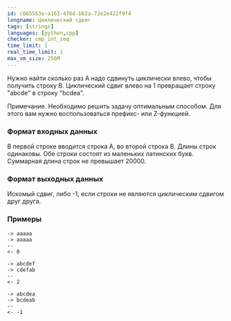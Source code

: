```yaml
---
id: c065553e-a163-4764-bb2a-72e2e422f9f4
longname: Циклический сдвиг
tags: [strings]
languages: [python,cpp]
checker: cmp_int_seq
time_limit: 1
real_time_limit: 1
max_vm_size: 256M
---
```


Нужно найти сколько раз A надо сдвинуть циклически влево, чтобы получить строку B.
Циклический сдвиг влево на 1 превращает строку "abcde" в строку "bcdea".

Примечание. Необходимо решить задачу оптимальным способом. Для этого вам нужно воспользоваться префикс- или Z-функцией.

### Формат входных данных

В первой строке вводится строка A, во второй строка B. Длины строк одинаковы.
Обе строки состоят из маленьких латинских букв. Суммарная длина строк не превышает 20000.

### Формат выходных данных

Искомый сдвиг, либо -1, если строки не являются циклическим сдвигом друг друга.

### Примеры

```
-> aaaaa
-> aaaaa
--
<- 0
```

```
-> abcdef
-> cdefab
--
<- 2
```

```
-> abcdea
-> bcdeab
--
<- -1
```

